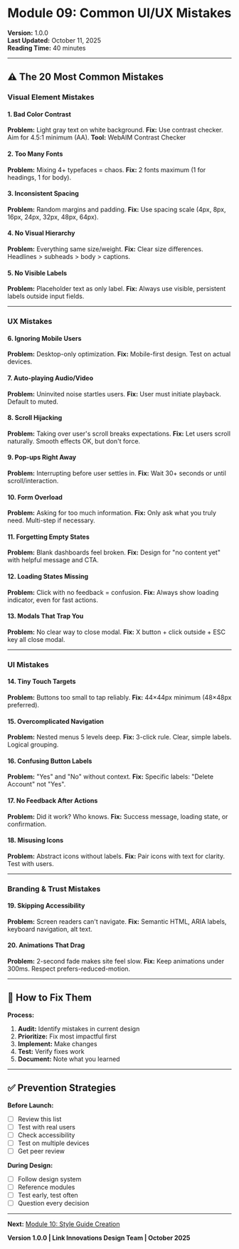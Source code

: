 # Module 09: Common UI/UX Mistakes

**Version:** 1.0.0  
**Last Updated:** October 11, 2025  
**Reading Time:** 40 minutes

---

## ⚠️ The 20 Most Common Mistakes

### Visual Element Mistakes

#### 1. Bad Color Contrast

**Problem:** Light gray text on white background.
**Fix:** Use contrast checker. Aim for 4.5:1 minimum (AA).
**Tool:** WebAIM Contrast Checker

#### 2. Too Many Fonts

**Problem:** Mixing 4+ typefaces = chaos.
**Fix:** 2 fonts maximum (1 for headings, 1 for body).

#### 3. Inconsistent Spacing

**Problem:** Random margins and padding.
**Fix:** Use spacing scale (4px, 8px, 16px, 24px, 32px, 48px, 64px).

#### 4. No Visual Hierarchy

**Problem:** Everything same size/weight.
**Fix:** Clear size differences. Headlines > subheads > body > captions.

#### 5. No Visible Labels

**Problem:** Placeholder text as only label.
**Fix:** Always use visible, persistent labels outside input fields.

---

### UX Mistakes

#### 6. Ignoring Mobile Users

**Problem:** Desktop-only optimization.
**Fix:** Mobile-first design. Test on actual devices.

#### 7. Auto-playing Audio/Video

**Problem:** Uninvited noise startles users.
**Fix:** User must initiate playback. Default to muted.

#### 8. Scroll Hijacking

**Problem:** Taking over user's scroll breaks expectations.
**Fix:** Let users scroll naturally. Smooth effects OK, but don't force.

#### 9. Pop-ups Right Away

**Problem:** Interrupting before user settles in.
**Fix:** Wait 30+ seconds or until scroll/interaction.

#### 10. Form Overload

**Problem:** Asking for too much information.
**Fix:** Only ask what you truly need. Multi-step if necessary.

#### 11. Forgetting Empty States

**Problem:** Blank dashboards feel broken.
**Fix:** Design for "no content yet" with helpful message and CTA.

#### 12. Loading States Missing

**Problem:** Click with no feedback = confusion.
**Fix:** Always show loading indicator, even for fast actions.

#### 13. Modals That Trap You

**Problem:** No clear way to close modal.
**Fix:** X button + click outside + ESC key all close modal.

---

### UI Mistakes

#### 14. Tiny Touch Targets

**Problem:** Buttons too small to tap reliably.
**Fix:** 44×44px minimum (48×48px preferred).

#### 15. Overcomplicated Navigation

**Problem:** Nested menus 5 levels deep.
**Fix:** 3-click rule. Clear, simple labels. Logical grouping.

#### 16. Confusing Button Labels

**Problem:** "Yes" and "No" without context.
**Fix:** Specific labels: "Delete Account" not "Yes".

#### 17. No Feedback After Actions

**Problem:** Did it work? Who knows.
**Fix:** Success message, loading state, or confirmation.

#### 18. Misusing Icons

**Problem:** Abstract icons without labels.
**Fix:** Pair icons with text for clarity. Test with users.

---

### Branding & Trust Mistakes

#### 19. Skipping Accessibility

**Problem:** Screen readers can't navigate.
**Fix:** Semantic HTML, ARIA labels, keyboard navigation, alt text.

#### 20. Animations That Drag

**Problem:** 2-second fade makes site feel slow.
**Fix:** Keep animations under 300ms. Respect prefers-reduced-motion.

---

## 🔧 How to Fix Them

**Process:**

1. **Audit:** Identify mistakes in current design
2. **Prioritize:** Fix most impactful first
3. **Implement:** Make changes
4. **Test:** Verify fixes work
5. **Document:** Note what you learned

---

## ✅ Prevention Strategies

**Before Launch:**

- [ ] Review this list
- [ ] Test with real users
- [ ] Check accessibility
- [ ] Test on multiple devices
- [ ] Get peer review

**During Design:**

- [ ] Follow design system
- [ ] Reference modules
- [ ] Test early, test often
- [ ] Question every decision

---

**Next:** [Module 10: Style Guide Creation](10-style-guide-creation.md)

**Version 1.0.0 | Link Innovations Design Team | October 2025**



